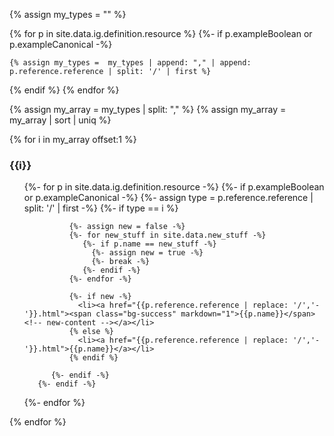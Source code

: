 {% assign my_types = "" %}

{% for p in site.data.ig.definition.resource %}
  {%- if p.exampleBoolean or p.exampleCanonical -%}
    
    {% assign my_types =  my_types | append: "," | append: p.reference.reference | split: '/' | first %}

  {% endif %}
{% endfor %}

{% assign my_array = my_types | split: "," %}
{% assign my_array = my_array | sort | uniq %}

{% for i in my_array offset:1 %}
### {{i}}
<ul>
  {%- for p in site.data.ig.definition.resource -%}
      {%- if p.exampleBoolean or p.exampleCanonical -%}
        {%- assign type =  p.reference.reference | split: '/' | first -%}
            {%- if type == i %}

              {%- assign new = false -%}
              {%- for new_stuff in site.data.new_stuff -%}
                 {%- if p.name == new_stuff -%}
                   {%- assign new = true -%}
                   {%- break -%}
                 {%- endif -%}
              {%- endfor -%}

              {%- if new -%}
                <li><a href="{{p.reference.reference | replace: '/','-'}}.html"><span class="bg-success" markdown="1">{{p.name}}</span><!-- new-content --></a></li>
              {% else %}
                <li><a href="{{p.reference.reference | replace: '/','-'}}.html">{{p.name}}</a></li>
              {% endif %}

          {%- endif -%}
       {%- endif -%}
   {%- endfor %}
</ul>
{% endfor %}